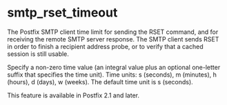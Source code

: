 # smtp_rset_timeout 

 The Postfix SMTP client time limit for sending the RSET command,
and for receiving the remote SMTP server response. The SMTP client
sends RSET in
order to finish a recipient address probe, or to verify that a
cached session is still usable.  

 Specify a non-zero time value (an integral value plus an optional
one-letter suffix that specifies the time unit).  Time units: s
(seconds), m (minutes), h (hours), d (days), w (weeks).
The default time unit is s (seconds).  

 This feature is available in Postfix 2.1 and later.  


